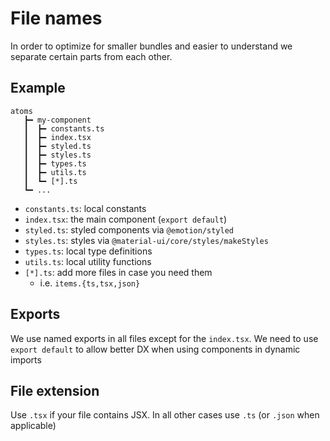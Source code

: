 # File names

In order to optimize for smaller bundles and easier to understand we separate certain parts from
each other.

## Example

```
atoms
   ┣━ my-component
   ┃  ┣━ constants.ts
   ┃  ┣━ index.tsx
   ┃  ┣━ styled.ts
   ┃  ┣━ styles.ts 
   ┃  ┣━ types.ts
   ┃  ┣━ utils.ts
   ┃  ┗━ [*].ts
   ┗━ ...
```

* `constants.ts`: local constants
* `index.tsx`: the main component (`export default`)
* `styled.ts`: styled components via `@emotion/styled`
* `styles.ts`: styles  via `@material-ui/core/styles/makeStyles`
* `types.ts`: local type definitions
* `utils.ts`: local utility functions
* `[*].ts`: add more files in case you need them
  * i.e. `items.{ts,tsx,json}`
  
## Exports

We use named exports in all files except for the `index.tsx`.
We need to use `export default` to allow better DX when using components in dynamic imports

## File extension

Use `.tsx` if your file contains JSX. In all other cases use `.ts` (or `.json` when applicable) 

